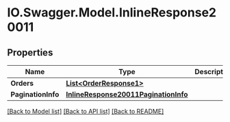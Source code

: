 # IO.Swagger.Model.InlineResponse20011
## Properties

Name | Type | Description | Notes
------------ | ------------- | ------------- | -------------
**Orders** | [**List&lt;OrderResponse1&gt;**](OrderResponse1.md) |  | 
**PaginationInfo** | [**InlineResponse20011PaginationInfo**](InlineResponse20011PaginationInfo.md) |  | 

[[Back to Model list]](../README.md#documentation-for-models) [[Back to API list]](../README.md#documentation-for-api-endpoints) [[Back to README]](../README.md)

